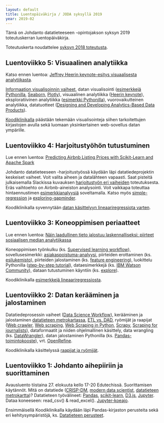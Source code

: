 ```yaml
---
layout: default
title: Luentopäiväkirja / JODA syksyllä 2019
year: 2019-02
---
```


Tämä on Johdanto datatieteeseen -opintojakson syksyn 2019 toteutuskerran luentopäiväkirja.

Toteutuskerta noudattelee [syksyn 2018 toteutusta](https://jodatut.github.io/2018/luentopaivakirja/).  

<!-- Vastaisen varalle:
Toteutus noudattelee [vuoden 2018 toteutuskertaa](https://jodatut.github.io/2018/luentopaivakirja).
Alan dynaamisuudesta johtuen sisältöjä ja toteutustapaa kuitenkin kehitetään jatkuvasti.
-->

<!--
karkean
[luentosuunnitelman](https://docs.google.com/document/d/1drHb2HtmFy_Nu5iVuCtqZV6C9OjsoGMQqDrvDhV7fIc/edit?usp=sharing)
mukaisesti. -->

<!--
Totetutuskerran käytössä on
[Slack-kanava](https://join.slack.com/t/jodatut/shared_invite/enQtMzQyNzE1NzgxNDQwLTIyNmE5OGQwYWIxMjc3MjU2MDU1Mzc0NTQ0OWE3OTg4Y2I5Y2E0MDkxYTAyZjQwNTJhYTFmZGJhNDdiNzMwOTg).
Osa luennoista tallennetaan [Echo360-järjestelmällä](https://echo360.org.uk/section/c9dd83a0-b703-47e7-82fe-545ff4644e75/public).

# Luentopäiväkirja

Kaikkien aikojen ensimmäinen Johdanto datatieteeseen -toteutuskerta on päättynyt.
Katsasta seuraavaksi esimerkiksi opintojaksot [Data- ja informaatioanalytiikka](http://www.tut.fi/opinto-opas/wwwoppaat/opas2017-2018/perus/aineryhmat/Tiedonhallinta/TLO-35100.html) ja
[Introduction to Pattern Recognition and Machine Learning](http://www.tut.fi/opinto-opas/wwwoppaat/opas2017-2018/kv/aineryhmat/Signaalinkasittely/SGN-13006.html).

## Luentoviikko 7: TBD

## Luentoviikko 6: Datan visualisointi

Viimeisellä varsinaisella luentokerralla käydään läpi datan vuorovaikutteista eksploratiivista analytiikka ja luodaan tiekarttaa kohti datatuotteiden kehittämistä. Lue artikkeli [Designing and Developing Analytics-Based Data Products](https://sloanreview.mit.edu/article/designing-and-developing-analytics-based-data-products/) ja katso Jeffrey Heerin [keynote-esitys visuaalisesta analytiikasta](https://www.youtube.com/watch?v=hsfWtPH2kDg).

[Koodiklinikalla](https://jodatut.github.io/2018/Datan-visualisointi) päästään tekemään visualisointeja siihen tarkoitettujen kirjastojen avulla sekä luomaan yksinkertainen web-sovellus datan ympärille.

## Luentoviikko 5: Ohjaamaton koneoppiminen

Miten ohjattu ja ohjaamaton oppiminen eroavat toisistaan?

<!--Kuva alla versionhallinnassa: https://jodatut.github.io/2019-02/figure/unsupervised-learning-workflow.jpg ->
Ohjaamaton oppiminen (ks. [Unsupervised learning workflow](https://goo.gl/images/dCm55z)),
[ostoskorianalyysi](http://pbpython.com/market-basket-analysis.html),
[verkostoanalyysi](https://github.com/jukkahuhtamaki/demo-twitter-collector/blob/master/README.md) (ks. [Marvel social graph](https://blog.dataiku.com/2015/05/19/marvel-social-graph-analysis)),
ryvästäminen (ks. [k-means-clustering](https://www.datascience.com/blog/k-means-clustering)),
aihemallinnus eli [topic modeling](https://medium.com/mlreview/topic-modeling-with-scikit-learn-e80d33668730) ja sen [riskit](https://rajapinta.co/2017/07/08/varovaisuutta-aihemallinnuksen-kanssa/).

Koodiklinikalla tutustutaan [ryvästämiseen ostoskorianalyysin kautta](https://jodatut.github.io/2018/Ostoskorianalyysi).

-->
## Luentoviikko 5: Visuaalinen analytiikka

Katso ennen luentoa: [Jeffrey Heerin keynote-esitys visuaalisesta analytiikasta](https://www.youtube.com/watch?v=hsfWtPH2kDg).

[Informaation visualisoinnin vaiheet](https://jodatut.github.io/2019-02/informaation-visualisoinnin-vaiheet/), datan visualisointi ([esimerkkejä Pythonilla](https://towardsdatascience.com/5-quick-and-easy-data-visualizations-in-python-with-code-a2284bae952f),
[Seaborn](https://seaborn.pydata.org/),
[Plotly](https://plot.ly/python/)),
visuaalinen analytiikka ([Heerin keynote](https://www.youtube.com/watch?v=hsfWtPH2kDg)),
eksploratiivinen analytiikka ([esimerkki Pythonilla](https://towardsdatascience.com/exploratory-analysis-python-kaggle-data-b0afb6ec1788)), vuorovaikutteinen analytiikka,
datatuotteet ([Designing and Developing Analytics-Based Data Products](https://sloanreview.mit.edu/article/designing-and-developing-analytics-based-data-products/)).

[Koodiklinikalla](https://jodatut.github.io/2018/Datan-visualisointi) päästään tekemään visualisointeja siihen tarkoitettujen kirjastojen avulla sekä luomaan yksinkertainen web-sovellus datan ympärille.

## Luentoviikko 4: Harjoitustyöhön tutustuminen

Lue ennen luentoa: [Predicting Airbnb Listing Prices with Scikit-Learn and Apache Spark](https://mapr.com/blog/predicting-airbnb-listing-prices-scikit-learn-and-apache-spark/)

Johdanto datatieteeseen -harjoitustyössä käydään läpi datatiedeprojektin keskeiset vaiheet.
Voit valita aiheen ja datalähteen vapaasti.
Saat pisteitä julkaisemalla Slackissa kuvauksen [harjoitustyön eri vaiheiden](https://jodatut.github.io/2019-02/harjoitustyo/) toteutuksesta.
Eräs vaihtoehto on Airbnb-aineiston analysointi.
Voit vaikkapa toteuttaa hintaennustimen [esimerkkianalyysiä](https://mapr.com/blog/predicting-airbnb-listing-prices-scikit-learn-and-apache-spark/) soveltamalla. Katso myös [simple-regression](https://github.com/jodatut/demos-and-examples/blob/master/simple-regression/simple-regression.ipynb) ja [exploring-gapminder](https://github.com/jodatut/demos-and-examples/blob/master/simple-regression/exploring-gapminder.ipynb).

Koodiklinikalla syvennytään [datan käsittelyyn lineaariregressiota varten](https://jodatut.github.io/2019-02/Kategoriset-muuttujat-ja-puuttuva-data).

## Luentoviikko 3: Koneoppimisen periaatteet

Lue ennen luentoa: [Näin laadullinen tieto jalostuu laskennalliseksi: piirteet sosiaalisen median analytiikassa](https://rajapinta.co/2017/10/16/nain-laadullinen-tieto-jalostuu-laskennalliseksi-piirteet-sosiaalisen-median-analytiikassa/)

Koneoppimisen työnkulku (ks. [Supervised learning workflow](https://jodatut.github.io/2019-02/figure/supervised-learning-workflow.jpg)),
sovellusesimerkki: [asiakaspoistuma-analyysi](http://www.louhia.fi/2014/08/27/asiakaspoistuma-analyysi-ja-miljoona-lisamyyntia/),
piirteiden erottaminen (ks. [esilukemisto](https://rajapinta.co/2017/10/16/nain-laadullinen-tieto-jalostuu-laskennalliseksi-piirteet-sosiaalisen-median-analytiikassa/)),
piirteiden jalostaminen (ks.
[feature engineering](https://medium.com/mindorks/what-is-feature-engineering-for-machine-learning-d8ba3158d97a)),
luokittelu Pythonilla ([step-by-step tutorial](https://machinelearningmastery.com/machine-learning-in-python-step-by-step/)),
dataesimerkkejä (ks. [IBM Watson Community](https://dataplatform.cloud.ibm.com/community)),
dataan tutustuminen käyntiin (ks.
[explore](https://github.com/jodatut/2018/tree/master/koodiesimerkit/explore)).

Koodiklinikalla [esimerkkejä lineaariregressiosta](https://jodatut.github.io/2019-02/Lineaariregressio).


## Luentoviikko 2: Datan kerääminen ja jalostaminen

Datatiedeprosessin vaiheet ([Data Science Workflow](https://cacm.acm.org/blogs/blog-cacm/169199-data-science-workflow-overview-and-challenges/fulltext)),
kerääminen ja jalostaminen [datatieteen metrokartassa](http://nirvacana.com/thoughts/2013/07/08/becoming-a-data-scientist/),
[ETL vs. DAD](https://www.datasciencecentral.com/profiles/blogs/data-scientist-versus-data-engineer),
ryömijät ja raapijat
([Web crawler](https://en.wikipedia.org/wiki/Web_crawler),
[Web scraping](https://en.wikipedia.org/wiki/Web_scraping),
[Web Scraping in Python](https://www.analyticsvidhya.com/blog/2015/10/beginner-guide-web-scraping-beautiful-soup-python/),
[Scrapy](https://scrapy.org/),
[Scraping for journalists](https://leanpub.com/scrapingforjournalists)),
dataformaatit ja niiden ohjelmallinen käsittely,
data wrangling (ks. [DataWrangler](http://vis.stanford.edu/wrangler/)),
datan jalostaminen Pythonilla
(ks. [Pandas-toimintokooste](https://www.datacamp.com/community/blog/pandas-cheat-sheet-python)),
vrt. [OpenRefine](http://openrefine.org/).

Koodiklinikalla käsittelyssä [raapijat ja ryömijät](https://jodatut.github.io/2019-02/Raapijat-ja-ry%C3%B6mij%C3%A4t/).

## Luentoviikko 1: Johdanto aihepiiriin ja suorittaminen

Avausluento tiistaina 27. elokuuta kello 17-20 Edutechissä.
Suorittamisen käytännöt.
Mitä on datatiede
([CRISP-DM](https://en.wikipedia.org/wiki/Cross-industry_standard_process_for_data_mining),
[modern data scientist](https://www.schoolofdatascience.amsterdam/news/skills-need-become-modern-data-scientist/),
[datatieteen metrokartta](http://nirvacana.com/thoughts/2013/07/08/becoming-a-data-scientist/))?
Datatieteen työvälineet:
[Pandas](https://pandas.pydata.org/),
[scikit-learn](http://scikit-learn.org/),
[D3.js](https://d3js.org/),
[Jupyter](http://jupyter.org/).
Dataa koneeseen:
read_csv() & read_excel().
[Jupyter-koeajo](https://github.com/jodatut/2019-02/blob/master/koodiesimerkit/jupyter-demo/Koeajossa-Jupyter.ipynb).

Ensimmäisellä Koodiklinikalla käydään läpi Pandas-kirjaston perusteita sekä eri kehitysympäristöjä, ks. [Datatieteen perusteet](https://jodatut.github.io/2019-02/Datatiede-perusteet/).

<!--Liittykää myös kurssin [Slack-kanavalle](https://join.slack.com/t/jodatut/shared_invite/enQtMzIyOTk4NjI5OTM2LTU2NDUwM2I0ZmRhZmI4Y2E5OWM1NGE1MTA5NDQ5NGRhMDI3NWI0MjUxZDA5MjIxMjhmNmFlYmI5YzRjZTdmOWU).-->
